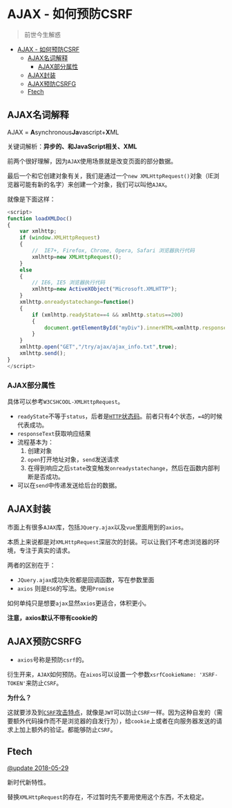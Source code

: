 # AJAX - 如何预防CSRF
> 前世今生解惑

<!-- TOC -->

- [AJAX - 如何预防CSRF](#ajax---如何预防csrf)
  - [AJAX名词解释](#ajax名词解释)
    - [AJAX部分属性](#ajax部分属性)
  - [AJAX封装](#ajax封装)
  - [AJAX预防CSRFG](#ajax预防csrfg)
  - [Ftech](#ftech)

<!-- /TOC -->

## AJAX名词解释

AJAX = **A**synchronous**Ja**vascript+**X**ML

关键词解析：**异步的、和JavaScript相关、XML**

前两个很好理解，因为`AJAX`使用场景就是改变页面的部分数据。

最后一个和它创建对象有关，我们是通过一个`new XMLHttpRequest()`对象（IE浏览器可能有新的名字）来创建一个对象，我们可以叫他`AJAX`。

就像是下面这样：

```JavaScript
<script>
function loadXMLDoc()
{
	var xmlhttp;
	if (window.XMLHttpRequest)
	{
		//  IE7+, Firefox, Chrome, Opera, Safari 浏览器执行代码
		xmlhttp=new XMLHttpRequest();
	}
	else
	{
		// IE6, IE5 浏览器执行代码
		xmlhttp=new ActiveXObject("Microsoft.XMLHTTP");
	}
	xmlhttp.onreadystatechange=function()
	{
		if (xmlhttp.readyState==4 && xmlhttp.status==200)
		{
			document.getElementById("myDiv").innerHTML=xmlhttp.responseText;
		}
	}
	xmlhttp.open("GET","/try/ajax/ajax_info.txt",true);
	xmlhttp.send();
}
</script>
```

### AJAX部分属性

具体可以参考`W3CSHCOOL-XMLHttpRequest`。

* `readyState`不等于`status`，后者是[`HTTP`状态码](https://github.com/JiangWeixian/JS-Tips/blob/master/%E7%BD%91%E7%BB%9C%E5%9F%BA%E7%A1%80/HTTP-%E7%8A%B6%E6%80%81%E7%A0%81.md)。前者只有4个状态，`=4`的时候代表成功。
* `responseText`获取响应结果
* 流程基本为：
    1. 创建对象
    2. `open`打开地址对象，`send`发送请求
    3. 在得到响应之后`state`改变触发`onreadystatechange`，然后在函数内部判断是否成功。
* 可以在`send`中传递发送给后台的数据。

## AJAX封装

市面上有很多`AJAX`库，包括`JQuery.ajax`以及`vue`里面用到的`axios`。

本质上来说都是对`XMLHttpRequest`深层次的封装。可以让我们不考虑浏览器的环境，专注于真实的请求。

两者的区别在于：

* `JQuery.ajax`成功失败都是回调函数，写在参数里面
* `axios` 则是`ES6`的写法。使用`Promise`

如何单纯只是想要`ajax`显然`axios`更适合，体积更小。

**注意，axios默认不带有cookie的**

## AJAX预防CSRFG

* `axios`号称是预防`csrf`的。

衍生开来，`AJAX`如何预防。在`aixos`可以设置一个参数`xsrfCookieName: 'XSRF-TOKEN'`来防止`CSRF`。

**为什么？**

这就要涉及到[`CSRF`攻击特点](https://github.com/JiangWeixian/JS-Tips/blob/master/%E7%BD%91%E7%BB%9C%E5%9F%BA%E7%A1%80/xss%2Bcsrf.md)，就像是`JWT`可以防止`CSRF`一样。因为这种自发的（需要额外代码操作而不是浏览器的自发行为），给`cookie`上或者在向服务器发送的请求上加上额外的验证。都能够防止`CSRF`。

## Ftech

[@update 2018-05-29]()

新时代新特性。

替换`XMLHttpRequest`的存在，不过暂时先不要用使用这个东西，不太稳定。
